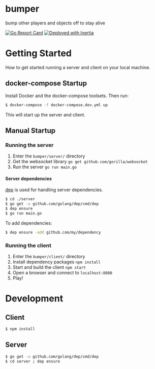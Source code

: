 # bumper
bump other players and objects off to stay alive

[![Go Report Card](https://goreportcard.com/badge/github.com/ubclaunchpad/bumper)](https://goreportcard.com/report/github.com/ubclaunchpad/bumper) [![Deployed with Inertia](https://img.shields.io/badge/Deploying%20with-Inertia-blue.svg)](https://github.com/ubclaunchpad/inertia)

# Getting Started
How to get started running a server and client on your local machine.

## docker-compose Startup

Install Docker and the docker-compose toolsets. Then run:

```bash
$ docker-compose -f docker-compose.dev.yml up
```

This will start up the server and client.

## Manual Startup
### Running the server
1. Enter the `bumper/server/` directory
2. Get the websocket library `go get github.com/gorilla/websocket`
3. Run the server `go run main.go`

#### Server dependencies
[dep](https://github.com/golang/dep) is used for handling server dependencies.
```bash
$ cd ./server
$ go get -u github.com/golang/dep/cmd/dep
$ dep ensure
$ go run main.go
```
To add dependencies:
```bash
$ dep ensure -add github.com/my/dependency
```

### Running the client
1. Enter the `bumper/client/` directory
2. Install dependency packages `npm install`
3. Start and build the client `npm start`
4. Open a browser and connect to `localhost:8080`
5. Play!

# Development

## Client

```bash
$ npm install
```

## Server

```bash
$ go get -u github.com/golang/dep/cmd/dep
$ cd server ; dep ensure
```
